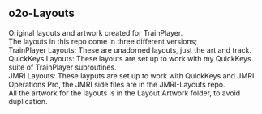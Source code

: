 ## o2o-Layouts
Original layouts and artwork created for TrainPlayer.  
The layouts in this repo come in three different versions;  
TrainPlayer Layouts: These are unadorned layouts, just the art and track.  
QuickKeys Layouts: These layouts are set up to work with my QuickKeys suite of TrainPlayer subroutines.  
JMRI Layouts: These layputs are set up to work with QuickKeys and JMRI Operations Pro, the JMRI side files are in the JMRI-Layouts repo.  
All the artwork for the layouts is in the Layout Artwork folder, to avoid duplication.  
